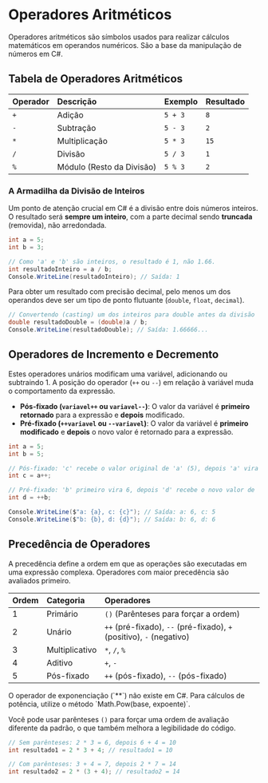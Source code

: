 # Operadores Aritméticos

Operadores aritméticos são símbolos usados para realizar cálculos matemáticos em operandos numéricos. São a base da manipulação de números em C#.

## Tabela de Operadores Aritméticos

| Operador | Descrição | Exemplo | Resultado |
| :--- | :--- | :--- | :--- |
| `+` | Adição | `5 + 3` | `8` |
| `-` | Subtração | `5 - 3` | `2` |
| `*` | Multiplicação | `5 * 3` | `15` |
| `/` | Divisão | `5 / 3` | `1` |
| `%` | Módulo (Resto da Divisão) | `5 % 3` | `2` |

### A Armadilha da Divisão de Inteiros

Um ponto de atenção crucial em C# é a divisão entre dois números inteiros. O resultado será **sempre um inteiro**, com a parte decimal sendo **truncada** (removida), não arredondada.

```c#
int a = 5;
int b = 3;

// Como 'a' e 'b' são inteiros, o resultado é 1, não 1.66.
int resultadoInteiro = a / b; 
Console.WriteLine(resultadoInteiro); // Saída: 1
```

Para obter um resultado com precisão decimal, pelo menos um dos operandos deve ser um tipo de ponto flutuante (`double`, `float`, `decimal`).

```c#
// Convertendo (casting) um dos inteiros para double antes da divisão
double resultadoDouble = (double)a / b;
Console.WriteLine(resultadoDouble); // Saída: 1.66666...
```

## Operadores de Incremento e Decremento

Estes operadores unários modificam uma variável, adicionando ou subtraindo 1. A posição do operador (`++` ou `--`) em relação à variável muda o comportamento da expressão.

- **Pós-fixado (`variavel++` ou `variavel--`)**: O valor da variável é **primeiro retornado** para a expressão e **depois** modificado.
- **Pré-fixado (`++variavel` ou `--variavel`)**: O valor da variável é **primeiro modificado** e **depois** o novo valor é retornado para a expressão.

```c#
int a = 5;
int b = 5;

// Pós-fixado: 'c' recebe o valor original de 'a' (5), depois 'a' vira 6.
int c = a++; 

// Pré-fixado: 'b' primeiro vira 6, depois 'd' recebe o novo valor de 'b' (6).
int d = ++b;

Console.WriteLine($"a: {a}, c: {c}"); // Saída: a: 6, c: 5
Console.WriteLine($"b: {b}, d: {d}"); // Saída: b: 6, d: 6
```

## Precedência de Operadores

A precedência define a ordem em que as operações são executadas em uma expressão complexa. Operadores com maior precedência são avaliados primeiro.

| Ordem | Categoria | Operadores |
| :--- | :--- | :--- |
| 1 | Primário | `()` (Parênteses para forçar a ordem) |
| 2 | Unário | `++` (pré-fixado), `--` (pré-fixado), `+` (positivo), `-` (negativo) |
| 3 | Multiplicativo | `*`, `/`, `%` |
| 4 | Aditivo | `+`, `-` |
| 5 | Pós-fixado | `++` (pós-fixado), `--` (pós-fixado) |

<note>
O operador de exponenciação (`**`) não existe em C#. Para cálculos de potência, utilize o método `Math.Pow(base, expoente)`.
</note>

Você pode usar parênteses `()` para forçar uma ordem de avaliação diferente da padrão, o que também melhora a legibilidade do código.

```c#
// Sem parênteses: 2 * 3 = 6, depois 6 + 4 = 10
int resultado1 = 2 * 3 + 4; // resultado1 = 10

// Com parênteses: 3 + 4 = 7, depois 2 * 7 = 14
int resultado2 = 2 * (3 + 4); // resultado2 = 14
```
